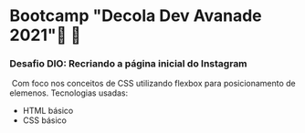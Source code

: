 # Bootcamp "Decola Dev Avanade 2021":rocket: :rocket: 

### Desafio DIO: Recriando a página inicial do Instagram

​	Com foco nos conceitos de CSS  utilizando flexbox para posicionamento de elemenos.
Tecnologias usadas:

* HTML básico
* CSS básico
